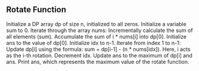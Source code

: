 ## Rotate Function
Initialize a DP array dp of size n, initialized to all zeros.
Initialize a variable sum to 0.
Iterate through the array nums:
Incrementally calculate the sum of all elements (sum).
Accumulate the sum of i * nums[i] into dp[0].
Initialize ans to the value of dp[0].
Initialize idx to n-1.
Iterate from index 1 to n-1:
Update dp[i] using the formula: sum + dp[i-1] - (n * nums[idx]). Here, i acts as the i-th rotation.
Decrement idx.
Update ans to the maximum of dp[i] and ans.
Print ans, which represents the maximum value of the rotate function.